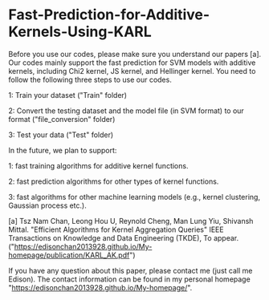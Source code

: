 # Fast-Prediction-for-Additive-Kernels-Using-KARL
Before you use our codes, please make sure you understand our papers [a]. Our codes mainly support the fast prediction for SVM models with additive kernels, including Chi2 kernel, JS kernel, and Hellinger kernel. You need to follow the following three steps to use our codes.

1: Train your dataset ("Train" folder)

2: Convert the testing dataset and the model file (in SVM format) to our format ("file_conversion" folder)

3: Test your data ("Test" folder)

In the future, we plan to support:

1: fast training algorithms for additive kernel functions.

2: fast prediction algorithms for other types of kernel functions.

3: fast algorithms for other machine learning models (e.g., kernel clustering, Gaussian process etc.).

[a] Tsz Nam Chan, Leong Hou U, Reynold Cheng, Man Lung Yiu, Shivansh Mittal. "Efficient Algorithms for Kernel Aggregation Queries" IEEE Transactions on Knowledge and Data Engineering (TKDE), To appear. ("https://edisonchan2013928.github.io/My-homepage/publication/KARL_AK.pdf")

If you have any question about this paper, please contact me (just call me Edison). The contact information can be found in my personal homepage "https://edisonchan2013928.github.io/My-homepage/".
